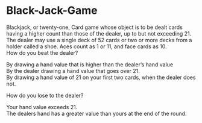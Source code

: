 # Black-Jack-Game
Blackjack, or twenty-one, Card game whose object is to be dealt cards having a higher count than those of the dealer, up to but not exceeding 21. The dealer may use a single deck of 52 cards or two or more decks from a holder called a shoe. Aces count as 1 or 11, and face cards as 10.\
How do you beat the dealer?

By drawing a hand value that is higher than the dealer’s hand value\
By the dealer drawing a hand value that goes over 21.\
By drawing a hand value of 21 on your first two cards, when the dealer does not.

How do you lose to the dealer? 

Your hand value exceeds 21.\
The dealers hand has a greater value than yours at the end of the round.
